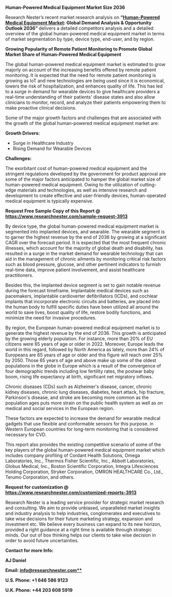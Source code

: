 ﻿**Human-Powered Medical Equipment Market Size 2036**

Research Nester’s recent market research analysis on **“[Human-Powered Medical Equipment Market](https://www.researchnester.com/reports/human-powered-medical-equipment-market/3913): Global Demand Analysis & Opportunity Outlook 2036”** delivers a detailed competitors analysis and a detailed overview of the global human-powered medical equipment market in terms of market segmentation by type, device type, end-user, and by region. 

**Growing Popularity of Remote Patient Monitoring to Promote Global Market Share of Human-Powered Medical Equipment**

The global human-powered medical equipment market is estimated to grow majorly on account of the increasing benefits offered by remote patient monitoring. It is expected that the need for remote patient monitoring is growing as IoT and new technologies are being used since it is economical, lowers the risk of hospitalization, and enhances quality of life. This has led to a surge in demand for wearable devices to give healthcare providers a real-time understanding of their patients' disease states and also allow clinicians to monitor, record, and analyze their patients empowering them to make proactive clinical decisions.

Some of the major growth factors and challenges that are associated with the growth of the global human-powered medical equipment market are:

**Growth Drivers:**

- Surge in Healthcare Industry
- Rising Demand for Wearable Devices

**Challenges:**

The exorbitant cost of human-powered medical equipment and the stringent regulations developed by the government for product approval are some of the major factors anticipated to hamper the global market size of human-powered medical equipment. Owing to the utilization of cutting-edge materials and technologies, as well as intensive research and development to create effective and user-friendly devices, human-operated medical equipment is typically expensive.

**Request Free Sample Copy of this Report @ <https://www.researchnester.com/sample-request-3913>** 

By device type, the global human-powered medical equipment market is segmented into implanted devices, and wearable. The wearable segment is to garner the highest revenue by the end of 2036 by growing at a significant CAGR over the forecast period. It is expected that the most frequent chronic illnesses, which account for the majority of global death and disability, has resulted in a surge in the market demand for wearable technology that can aid in the management of chronic ailments by monitoring critical risk factors such as blood pressure, glucose, and other pertinent indicators to furnish real-time data, improve patient involvement, and assist healthcare practitioners.

Besides this, the implanted device segment is set to gain notable revenue during the forecast timeframe. Implantable medical devices such as pacemakers, implantable cardioverter defibrillators (ICDs), and cochlear implants that incorporate electronic circuits and batteries, are placed into the human body to fulfill specific duties have been utilized all around the world to save lives, boost quality of life, restore bodily functions, and minimize the need for invasive procedures.

By region, the European human-powered medical equipment market is to generate the highest revenue by the end of 2036. This growth is anticipated by the growing elderly population. For instance, more than 20% of EU citizens were 65 years of age or older in 2022. Moreover, Europe leads the world in this regard, followed by North America as lately, more than 24% of Europeans are 65 years of age or older and this figure will reach over 25% by 2050. Those 65 years of age and above make up some of the oldest populations in the globe in Europe which is a result of the convergence of four demographic trends including low fertility rates, the postwar baby boom, rising life expectancy at birth, significant net migratory inflows.

Chronic diseases (CDs) such as Alzheimer's disease, cancer, chronic kidney diseases, chronic lung diseases, diabetes, heart attack, hip fracture, Parkinson's disease, and stroke are becoming more common as the population ages puts more strain on the public health system as well as on medical and social services in the European region.

These factors are expected to increase the demand for wearable medical gadgets that use flexible and conformable sensors for this purpose. in Western European countries for long-term monitoring that is considered necessary for CVD.

This report also provides the existing competitive scenario of some of the key players of the global human-powered medical equipment market which includes company profiling of <a name="_hlk151393763"></a>Cordant Health Solutions, Omega Laboratories, Inc., Thermos Fisher Scientific, Inc., Abbott Laboratories, Globus Medical, Inc., Boston Scientific Corporation, Integra Lifesciences Holding Corporation, Stryker Corporation, OMRON HEALTHCARE Co., Ltd., Terumo Corporation, and others.      

**Request for customization @ <https://www.researchnester.com/customized-reports-3913>**  

Research Nester is a leading service provider for strategic market research and consulting. We aim to provide unbiased, unparalleled market insights and industry analysis to help industries, conglomerates and executives to take wise decisions for their future marketing strategy, expansion and investment etc. We believe every business can expand to its new horizon, provided a right guidance at a right time is available through strategic minds. Our out of box thinking helps our clients to take wise decision in order to avoid future uncertainties.

**Contact for more Info:**

**AJ Daniel**

**Email: [info@researchnester.com**](mailto:info@researchnester.com)**

**U.S. Phone: +1 646 586 9123** 

**U.K. Phone: +44 203 608 5919**

